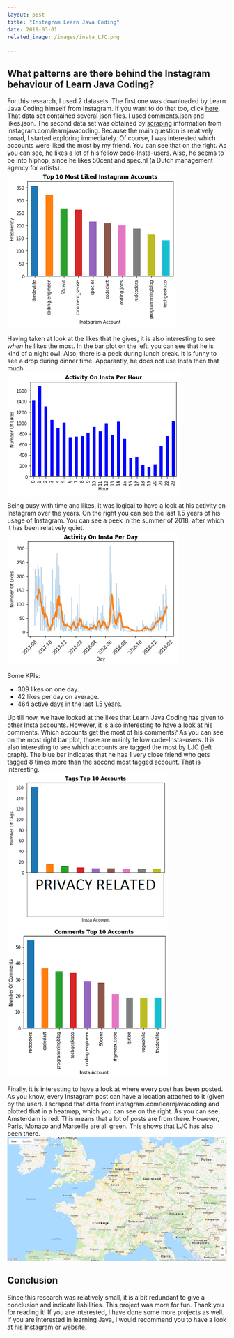 ```yaml
---
layout: post
title: "Instagram Learn Java Coding"
date: 2019-03-01
related_image: /images/insta_LJC.png

---
```


## What patterns are there behind the Instagram behaviour of Learn Java Coding?
For this research, I used 2 datasets. The first one was downloaded by Learn Java Coding himself from Instagram. If you want to do that too, click [here](https://www.cnet.com/how-to/how-to-download-all-your-instagram-data/). That data set contained several json files. I used comments.json and likes.json. The second data set was obtained by [scraping](https://realpython.com/python-web-scraping-practical-introduction/) information from instagram.com/learnjavacoding. 
Because the main question is relatively broad, I started exploring immediately. Of course, I was interested which accounts were liked the most by my friend. You can see that on the right. As you can see, he likes a lot of his fellow code-Insta-users. Also, he seems to be into hiphop, since he likes 50cent and spec.nl (a Dutch management agency for artists). <br/>
![Top 10 most liked instagram accounts](/images/top10liked.png)

Having taken at look at the likes that he gives, it is also interesting to see *when* he likes the most. In the bar plot on the left, you can see that he is kind of a night owl. Also, there is a peek during lunch break. It is funny to see a drop during dinner time. Apparantly, he does not use Insta then that much.<br/>
![Activity on insta per hour](/images/instaactivityhour.png)

Being busy with time and likes, it was logical to have a look at his activity on Instagram over the years. On the right you can see the last 1.5 years of his usage of Instagram. You can see a peek in the summer of 2018, after which it has been relatively quiet.<br/>
![Activity on insta per day](/images/instaactivityday.png)

Some KPIs:
- 309 likes on one day.
- 42 likes per day on average.
- 464 active days in the last 1.5 years.

Up till now, we have looked at the likes that Learn Java Coding has given to other Insta accounts. However, it is also interesting to have a look at his comments. Which accounts get the most of his comments? As you can see on the most right bar plot, those are mainly fellow code-Insta-users.
It is also interesting to see which accounts are tagged the most by LJC (left graph). The blue bar indicates that he has 1 very close friend who gets tagged 8 times more than the second most tagged account. That is interesting.<br/>
![Tags](/images/tags.png) ![Comments](/images/comments.png)

Finally, it is interesting to have a look at where every post has been posted. As you know, every Instagram post can have a location attached to it (given by the user). I scraped that data from instagram.com/learnjavacoding and plotted that in a heatmap, which you can see on the right. As you can see, Amsterdam is red. This means that a lot of posts are from there. However, Paris, Monaco and Marseille are all green. This shows that LJC has also been there.<br/>
![Map](/images/map.png)

## Conclusion
Since this research was relatively small, it is a bit redundant to give a conclusion and indicate liabilities. This project was more for fun. Thank you for reading it! If you are interested, I have done some more projects as well. If you are interested in learning Java, I would recommend you to have a look at his [Instagram](https://www.instagram.com/learnjavacoding/) or [website](https://learnjavacoding.com).
